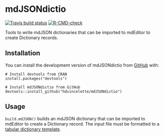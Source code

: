 
# mdJSONdictio

<!-- badges: start -->
[![Travis build status](https://travis-ci.com/hdvincelette/mdJSONdictio.svg?branch=master)](https://travis-ci.com/hdvincelette/mdJSONdictio)
[![R-CMD-check](https://github.com/hdvincelette/mdJSONdictio/workflows/R-CMD-check/badge.svg)](https://github.com/hdvincelette/mdJSONdictio/actions)
<!-- badges: end -->

Tools to write mdJSON dictionaries that can be imported to mdEditor to create Dictionary records.

## Installation

You can install the development version of mdJSONdictio from [GitHub](https://github.com/) with:

```
# Install devtools from CRAN
install.packages("devtools")

# Install mdJSONdictio from GitHub
devtools::install_github("hdvincelette/mdJSONdictio")
```

## Usage

```build.mdJSON()``` builds an mdJSON dictionary that can be imported to mdEditor to create a Dictionary record. The input file must be formatted to a [tabular dictionary template](https://github.com/hdvincelette/mdJSONdictio/blob/master/inst/templates/build.mdJSON_Dictionary_Template.xlsx?raw=true).

